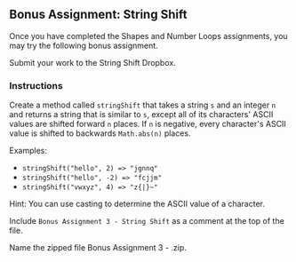 ## Bonus Assignment: String Shift

Once you have completed the Shapes and Number Loops assignments, you may try the following bonus assignment.

Submit your work to the String Shift Dropbox.

### Instructions
 
Create a method called `stringShift` that takes a string `s` and an integer `n` and returns a string that is similar to `s`, except all of its characters' ASCII values are shifted forward `n` places. If `n` is negative, every character's ASCII value is shifted to backwards `Math.abs(n)` places.

Examples:
* `stringShift("hello", 2) => "jgnnq"`
* `stringShift("hello", -2) => "fcjjm"`
* `stringShift("vwxyz", 4) => "z{|}~"`

Hint: You can use casting to determine the ASCII value of a character.

Include `Bonus Assignment 3 - String Shift` as a comment at the top of the file. 

Name the zipped file Bonus Assignment 3 - <insert your name here>.zip.
